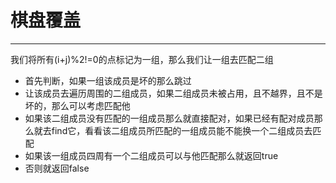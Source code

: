 # 棋盘覆盖
---
我们将所有(i+j)%2!=0的点标记为一组，那么我们让一组去匹配二组
* 首先判断，如果一组该成员是坏的那么跳过
* 让该成员去遍历周围的二组成员，如果二组成员未被占用，且不越界，且不是坏的，那么可以考虑匹配他
* 如果该二组成员没有匹配的一组成员那么就直接配对，如果已经有配对成员那么就去find它，看看该二组成员所匹配的一组成员能不能换一个二组成员去匹配
* 如果该一组成员四周有一个二组成员可以与他匹配那么就返回true
* 否则就返回false